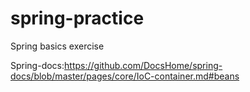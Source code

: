 # spring-practice
Spring basics exercise

Spring-docs:https://github.com/DocsHome/spring-docs/blob/master/pages/core/IoC-container.md#beans
